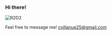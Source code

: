 ### Hi there!



![R2D2](https://github.com/user-attachments/assets/acdfab01-d60c-41a4-935a-549953d5452b)




Feel free to message me! cvillanue25@gmail.com
